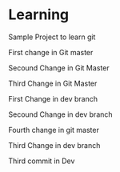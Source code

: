 # Learning
Sample Project to learn git 

First change in Git master

Secound Change in Git Master

Third Change in Git Master

First Change in dev branch

Secound Change in dev branch

Fourth change in git master 

Third Change in dev branch

Third commit in Dev
